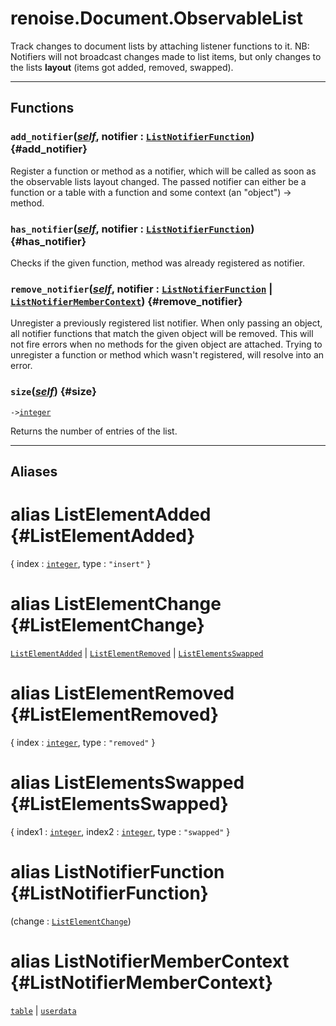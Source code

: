 # renoise.Document.ObservableList  
Track changes to document lists by attaching listener functions to it.
NB: Notifiers will not broadcast changes made to list items, but only changes
to the lists **layout** (items got added, removed, swapped).  

---  
## Functions
### `add_notifier`([*self*](/API/builtins/self.md), notifier : [`ListNotifierFunction`](#ListNotifierFunction)) {#add_notifier}
Register a function or method as a notifier, which will be called as soon as
the observable lists layout changed. The passed notifier can either be a function
or a table with a function and some context (an "object") -> method.
### `has_notifier`([*self*](/API/builtins/self.md), notifier : [`ListNotifierFunction`](#ListNotifierFunction)) {#has_notifier}
Checks if the given function, method was already registered as notifier.
### `remove_notifier`([*self*](/API/builtins/self.md), notifier : [`ListNotifierFunction`](#ListNotifierFunction) | [`ListNotifierMemberContext`](#ListNotifierMemberContext)) {#remove_notifier}
Unregister a previously registered list notifier. When only passing an object,
all notifier functions that match the given object will be removed.
This will not fire errors when no methods for the given object are attached.
Trying to unregister a function or method which wasn't registered, will resolve
into an error.
### `size`([*self*](/API/builtins/self.md)) {#size}
`->`[`integer`](/API/builtins/integer.md)  

Returns the number of entries of the list.  



---  
## Aliases  
# alias ListElementAdded {#ListElementAdded}
{ index : [`integer`](/API/builtins/integer.md), type : `"insert"` }  
  
  
# alias ListElementChange {#ListElementChange}
[`ListElementAdded`](#ListElementAdded) | [`ListElementRemoved`](#ListElementRemoved) | [`ListElementsSwapped`](#ListElementsSwapped)  
  
  
# alias ListElementRemoved {#ListElementRemoved}
{ index : [`integer`](/API/builtins/integer.md), type : `"removed"` }  
  
  
# alias ListElementsSwapped {#ListElementsSwapped}
{ index1 : [`integer`](/API/builtins/integer.md), index2 : [`integer`](/API/builtins/integer.md), type : `"swapped"` }  
  
  
# alias ListNotifierFunction {#ListNotifierFunction}
(change : [`ListElementChange`](#ListElementChange))  
  
  
# alias ListNotifierMemberContext {#ListNotifierMemberContext}
[`table`](/API/builtins/table.md) | [`userdata`](/API/builtins/userdata.md)  
  
  

